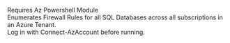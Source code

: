 Requires Az Powershell Module  
Enumerates Firewall Rules for all SQL Databases across all subscriptions in an Azure Tenant.  
Log in with Connect-AzAccount before running.
